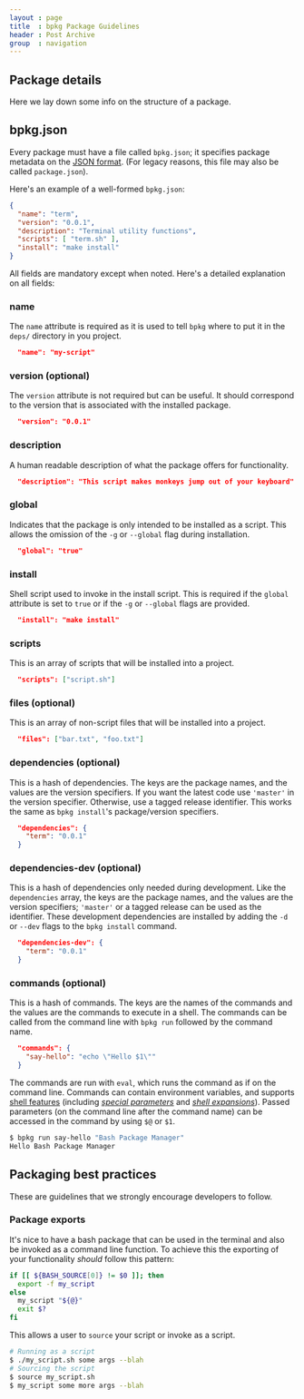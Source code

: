 ```yaml
---
layout : page
title  : bpkg Package Guidelines
header : Post Archive
group  : navigation
---
```


## Package details

Here we lay down some info on the structure of a package.

## bpkg.json

Every package must have a file called `bpkg.json`; it specifies package metadata on the [JSON format][json].
(For legacy reasons, this file may also be called `package.json`).

Here's an example of a well-formed `bpkg.json`:

```json
{
  "name": "term",
  "version": "0.0.1",
  "description": "Terminal utility functions",
  "scripts": [ "term.sh" ],
  "install": "make install"
}
```

All fields are mandatory except when noted.
Here's a detailed explanation on all fields:

### name

The `name` attribute is required as it is used to tell `bpkg` where to put it in the `deps/` directory in you project.

```json
  "name": "my-script"
```

### version (optional)

The `version` attribute is not required but can be useful. It should correspond to the version that is associated with the installed package.

```json
  "version": "0.0.1"
```

### description

A human readable description of what the package offers for functionality.

```json
  "description": "This script makes monkeys jump out of your keyboard"
```

### global

Indicates that the package is only intended to be installed as a script. This allows the omission of the `-g` or `--global` flag during installation.

```json
  "global": "true"
```

### install

Shell script used to invoke in the install script. This is required if the `global` attribute is set to `true` or if the `-g` or `--global` flags are provided.

```json
  "install": "make install"
```

### scripts

This is an array of scripts that will be installed into a project.

```json
  "scripts": ["script.sh"]
```

### files (optional)

This is an array of non-script files that will be installed into a project.

```json
  "files": ["bar.txt", "foo.txt"]
```

### dependencies (optional)

This is a hash of dependencies. The keys are the package names, and the values are the version specifiers. If you want the latest code use `'master'` in the version specifier. Otherwise, use a tagged release identifier. This works the same as `bpkg install`'s package/version specifiers.

```json
  "dependencies": {
    "term": "0.0.1"
  }
```

### dependencies-dev (optional)

This is a hash of dependencies only needed during development.  Like the `dependencies` array, the keys are the package names, and the values are the version specifiers; `'master'` or a tagged release can be used as the identifier. These development dependencies are installed by adding the `-d` or `--dev` flags to the `bpkg install` command.

```json
  "dependencies-dev": {
    "term": "0.0.1"
  }
```

### commands (optional)

This is a hash of commands. The keys are the names of the commands and the values are the commands to execute in a shell.  The commands can be called from the command line with `bpkg run` followed by the command name.

```json
  "commands": {
    "say-hello": "echo \"Hello $1\""
  }
```

The commands are run with `eval`, which runs the command as if on the command line. Commands can contain environment variables, and supports [shell features] (including *[special parameters]* and *[shell expansions]*). Passed parameters (on the command line after the command name) can be accessed in the command by using `$@` or `$1`.

```bash
$ bpkg run say-hello "Bash Package Manager"
Hello Bash Package Manager
```

## Packaging best practices

These are guidelines that we strongly encourage developers to follow.

### Package exports

It's nice to have a bash package that can be used in the terminal and also be invoked as a command line function. To achieve this the exporting of your functionality *should* follow this pattern:

```sh
if [[ ${BASH_SOURCE[0]} != $0 ]]; then
  export -f my_script
else
  my_script "${@}"
  exit $?
fi
```

This allows a user to `source` your script or invoke as a script.

```sh
# Running as a script
$ ./my_script.sh some args --blah
# Sourcing the script
$ source my_script.sh
$ my_script some more args --blah
```

[json]: http://json.org/example
[shell features]: https://www.gnu.org/software/bash/manual/html_node/Basic-Shell-Features.html
[special parameters]: https://www.gnu.org/software/bash/manual/html_node/Special-Parameters.html
[shell expansions]: https://www.gnu.org/software/bash/manual/html_node/Shell-Expansions.html
